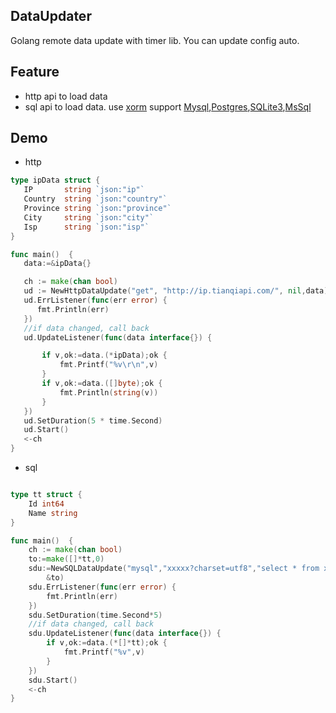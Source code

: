 ## DataUpdater

Golang remote data update with timer lib. You can update config auto.

## Feature

- http api to load data
- sql api to load data. use [xorm](github.com/go-xorm/xorm) support [Mysql](github.com/go-sql-driver/mysql),[Postgres](github.com/lib/pq),[SQLite3](github.com/mattn/go-sqlite3),[MsSql](github.com/denisenkom/go-mssqldb)

## Demo

 - http
 
 ```go
type ipData struct {
	IP       string `json:"ip"`
	Country  string `json:"country"`
	Province string `json:"province"`
	City     string `json:"city"`
	Isp      string `json:"isp"`
}

func main()  {
 	data:=&ipData{}
 
 	ch := make(chan bool)
 	ud := NewHttpDataUpdate("get", "http://ip.tianqiapi.com/", nil,data)
 	ud.ErrListener(func(err error) {
       fmt.Println(err)
 	})
 	//if data changed, call back
 	ud.UpdateListener(func(data interface{}) {
 
 		if v,ok:=data.(*ipData);ok {
 			fmt.Printf("%v\r\n",v)
 		}
 		if v,ok:=data.([]byte);ok {
 			fmt.Println(string(v))
 		}
 	})
 	ud.SetDuration(5 * time.Second)
 	ud.Start()
 	<-ch
}

```

- sql

```go

type tt struct {
	Id int64
	Name string
}

func main()  {
 	ch := make(chan bool)
 	to:=make([]*tt,0)
 	sdu:=NewSQLDataUpdate("mysql","xxxxx?charset=utf8","select * from xxxx",
 		&to)
 	sdu.ErrListener(func(err error) {
 		fmt.Println(err)
 	})
 	sdu.SetDuration(time.Second*5)
 	//if data changed, call back
 	sdu.UpdateListener(func(data interface{}) {
 		if v,ok:=data.(*[]*tt);ok {
 			fmt.Printf("%v",v)
 		}
 	})
 	sdu.Start()
 	<-ch
}

```



